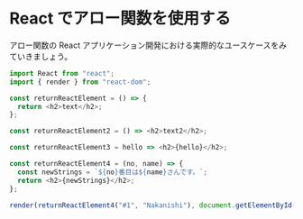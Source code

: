 # React でアロー関数を使用する

アロー関数の React アプリケーション開発における実際的なユースケースをみていきましょう。

```js
import React from "react";
import { render } from "react-dom";

const returnReactElement = () => {
  return <h2>text</h2>;
};

const returnReactElement2 = () => <h2>text2</h2>;

const returnReactElement3 = hello => <h2>{hello}</h2>;

const returnReactElement4 = (no, name) => {
  const newStrings = `${no}番目は${name}さんです。`;
  return <h2>{newStrings}</h2>;
};

render(returnReactElement4("#1", "Nakanishi"), document.getElementById("root"));

```